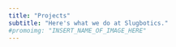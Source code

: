 ```yaml
---
title: "Projects"
subtitle: "Here's what we do at Slugbotics."
#promoimg: "INSERT_NAME_OF_IMAGE_HERE"
---
```

